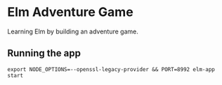# Elm Adventure Game

Learning Elm by building an adventure game.

## Running the app

```
export NODE_OPTIONS=--openssl-legacy-provider && PORT=8992 elm-app start
```

